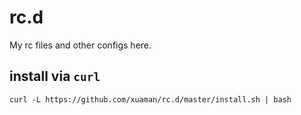 rc.d
====

My rc files and other configs here.

## install via `curl`

```
curl -L https://github.com/xuaman/rc.d/master/install.sh | bash
```
